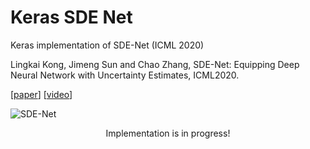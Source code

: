 # Keras SDE Net
Keras implementation of SDE-Net (ICML 2020)

Lingkai Kong, Jimeng Sun and Chao Zhang, SDE-Net: Equipping Deep Neural Network with Uncertainty Estimates, ICML2020.

[[paper](https://arxiv.org/abs/2008.10546)] [[video](https://www.youtube.com/watch?v=RylZA4Ioc3M)]

![SDE-Net](https://github.com/Lingkai-Kong/SDE-Net/blob/master/figure/illustration.png)


<center>
<p>Implementation is in progress!</p>
</center>

